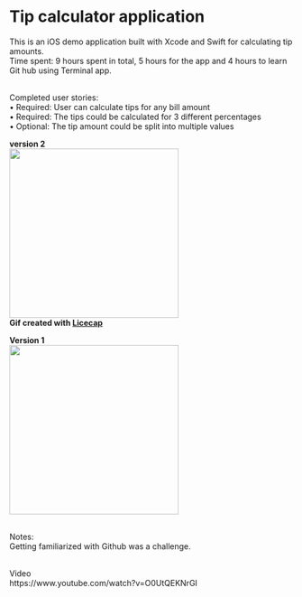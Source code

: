 # Tip calculator application    

This is an iOS demo application built with Xcode and Swift for calculating tip amounts. 
<br>Time spent: 9 hours spent in total, 5 hours for the app and 4 hours to learn Git hub using Terminal app.

<br>Completed user stories:
<br>	•	 Required: User can calculate tips for any bill amount
<br>	•	 Required: The tips could be calculated for 3 different percentages
<br>	•	 Optional: The tip amount could be split into multiple values

<p>
<b>version 2</b>	<br>
<img src="http://i.imgur.com/t7322ND.gif" alt="" width="300">
<br><b>Gif created with <a href="http://www.cockos.com/licecap/">Licecap</a></b>
<p><p>
<b>Version 1</b>	<br>	
<img src="http://i.imgur.com/9NHp1Py.gif" alt="" width="300">
<p><p>

<p>
<br>Notes:
<br>Getting familiarized with Github was a challenge.  
<p>
<br>Video 
<br>https://www.youtube.com/watch?v=O0UtQEKNrGI


